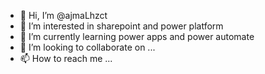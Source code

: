 - 👋 Hi, I’m @ajmaLhzct
- 👀 I’m interested in sharepoint and power platform 
- 🌱 I’m currently learning power apps and power automate
- 💞️ I’m looking to collaborate on ...
- 📫 How to reach me ...

<!---
ajmaLhzct/ajmaLhzct is a ✨ special ✨ repository because its `README.md` (this file) appears on your GitHub profile.
You can click the Preview link to take a look at your changes.
--->
